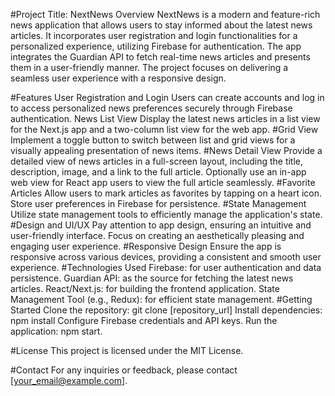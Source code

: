 #Project Title: NextNews
Overview
NextNews is a modern and feature-rich news application that allows users to stay informed about the latest news articles. It incorporates user registration and login functionalities for a personalized experience, utilizing Firebase for authentication. The app integrates the Guardian API to fetch real-time news articles and presents them in a user-friendly manner. The project focuses on delivering a seamless user experience with a responsive design.

#Features
User Registration and Login
Users can create accounts and log in to access personalized news preferences securely through Firebase authentication.
News List View
Display the latest news articles in a list view for the Next.js app and a two-column list view for the web app.
#Grid View
Implement a toggle button to switch between list and grid views for a visually appealing presentation of news items.
#News Detail View
Provide a detailed view of news articles in a full-screen layout, including the title, description, image, and a link to the full article.
Optionally use an in-app web view for React app users to view the full article seamlessly.
#Favorite Articles
Allow users to mark articles as favorites by tapping on a heart icon.
Store user preferences in Firebase for persistence.
#State Management
Utilize state management tools to efficiently manage the application's state.
#Design and UI/UX
Pay attention to app design, ensuring an intuitive and user-friendly interface.
Focus on creating an aesthetically pleasing and engaging user experience.
#Responsive Design
Ensure the app is responsive across various devices, providing a consistent and smooth user experience.
#Technologies Used
Firebase: for user authentication and data persistence.
Guardian API: as the source for fetching the latest news articles.
React/Next.js: for building the frontend application.
State Management Tool (e.g., Redux): for efficient state management.
#Getting Started
Clone the repository: git clone [repository_url]
Install dependencies: npm install
Configure Firebase credentials and API keys.
Run the application: npm start.

#License
This project is licensed under the MIT License.

#Contact
For any inquiries or feedback, please contact [your_email@example.com].

